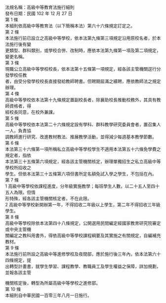 法規名稱：高級中等教育法施行細則  
發布日期：民國 102 年 12 月 27 日  
第 1 條  
本細則依高級中等教育法（以下簡稱本法）第六十六條規定訂定之。  
第 2 條  
本法施行前已設立之高級中等學校，依本法第九條第三項規定沿用原校名者，於本法施行後有變  
更類型、群科類別，或學校合併、改制時，應依本法第九條第一項及第二項規定，變更名稱。  
第 3 條  
現職公立高級中等學校校長，依本法第十五條第一項規定，經各該主管機關逕行分發學校任教  
者，由受分發學校校長直接發給教師聘書。但聘期屆滿之續聘，應依教師法之規定辦理。  
第 4 條  
高級中等學校依本法第十九條規定置副校長者，除襄助校長推動校務外，其具有教師資格者，得  
經校長同意，在校外兼課。  
第 5 條  
高級中等學校依本法第二十六條規定設有學科、群科教學研究委員會者，置召集人一人，負責協  
調教師進行研究、改進教材教法、推展教學活動，並得減少每週基本教學節數。  
第 6 條  
本法第三十六條第一項所稱私立高級中等學校學生不適用本法第五十六條免學費之規定者，指依  
本法第三十五條第六項規定，經各該主管機關核定，辦理單獨招生之私立高級中等學校所招收之  
學生。但依本法第三十五條第六項但書所定名額免試入學之學生，不包括在內。  
第 7 條  
1 高級中等學校依課程進度，分年級實施教學；每班學生人數，以二十五人至四十五人為限。但情  
形特殊，經各該主管機關核定者，不在此限。  
2 高級中等學校新開辦第一年，不得招收二年級以上學生，第二年不得招收三年級學生。  
第 8 條  
高級中等學校除依本法第四十八條規定，公開選用民間編定經國家教育研究院審定或中央主管機  
關編定之教科用書外，得依高級中等學校課程綱要及其實施之有關規定，自編補充教材。  
第 9 條  
本法施行前所設之高級中等進修學校及夜間部，應於施行後三年內，依本法第六十四條規定，提  
出轉型計畫書，就學生學習、課程教學、教職員工及學生權益之保障，詳加規劃，並報各該主管  


機關核定後，轉型為所屬高級中等學校之進修部。  
第 10 條  
本細則自中華民國一百零三年八月一日施行。  


